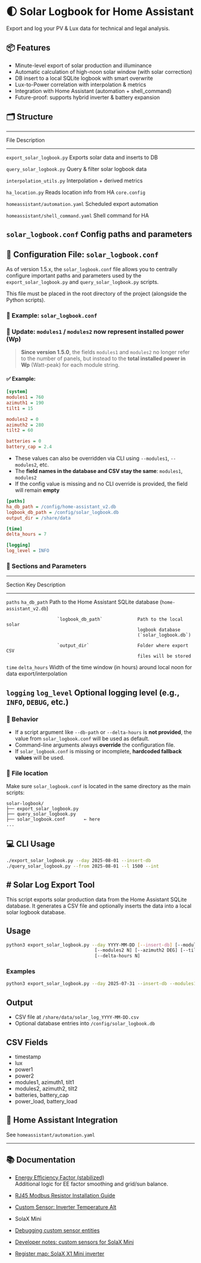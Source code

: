 # 🌓 Solar Logbook for Home Assistant

Export and log your PV & Lux data for technical and legal analysis.

## 📦 Features

-   Minute-level export of solar production and illuminance
-   Automatic calculation of high-noon solar window (with solar
    correction)
-   DB insert to a local SQLite logbook with smart overwrite
-   Lux-to-Power correlation with interpolation & metrics
-   Integration with Home Assistant (automation + shell_command)
-   Future-proof: supports hybrid inverter & battery expansion

## 🗂 Structure

  -------------------------------------------------------------------------------
  File                                 Description
  ------------------------------------ ------------------------------------------
  `export_solar_logbook.py`            Exports solar data and inserts to DB

  `query_solar_logbook.py`             Query & filter solar logbook data

  `interpolation_utils.py`             Interpolation + derived metrics

  `ha_location.py`                     Reads location info from HA `core.config`

  `homeassistant/automation.yaml`      Scheduled export automation

  `homeassistant/shell_command.yaml`   Shell command for HA

  `solar_logbook.conf`                 Config paths and parameters
  -------------------------------------------------------------------------------

## 🔧 Configuration File: `solar_logbook.conf`

As of version 1.5.x, the `solar_logbook.conf` file allows you to
centrally configure important paths and parameters used by the
`export_solar_logbook.py` and `query_solar_logbook.py` scripts.

This file must be placed in the root directory of the project (alongside
the Python scripts).

### 📄 Example: `solar_logbook.conf`

### 🔄 Update: `modules1` / `modules2` now represent installed power (Wp)

> **Since version 1.5.0**, the fields `modules1` and `modules2` no longer refer to the number of panels, but instead to the **total installed power in Wp** (Watt-peak) for each module string.

#### ✅ Example:

```ini
[system]
modules1 = 760
azimuth1 = 190
tilt1 = 15

modules2 = 0
azimuth2 = 280
tilt2 = 60

batteries = 0
battery_cap = 2.4
```

- These values can also be overridden via CLI using `--modules1`, `--modules2`, etc.
- The **field names in the database and CSV stay the same**: `modules1`, `modules2`
- If the config value is missing and no CLI override is provided, the field will remain **empty**



``` ini
[paths]
ha_db_path = /config/home-assistant_v2.db
logbook_db_path = /config/solar_logbook.db
output_dir = /share/data

[time]
delta_hours = 7

[logging]
log_level = INFO
```

### 📌 Sections and Parameters

  -----------------------------------------------------------------------------
  Section              Key                           Description
  -------------------- ----------------------------- --------------------------
  `paths`              `ha_db_path`                  Path to the Home Assistant
                                                     SQLite database
                                                     (`home-assistant_v2.db`)

                       `logbook_db_path`             Path to the local solar
                                                     logbook database
                                                     (`solar_logbook.db`)

                       `output_dir`                  Folder where export CSV
                                                     files will be stored

  `time`               `delta_hours`                 Width of the time window
                                                     (in hours) around local
                                                     noon for data
                                                     export/interpolation

  `logging`            `log_level`                   Optional logging level
                                                     (e.g., `INFO`, `DEBUG`,
                                                     etc.)
  -----------------------------------------------------------------------------

### 🤔 Behavior

-   If a script argument like `--db-path` or `--delta-hours` is **not
    provided**, the value from `solar_logbook.conf` will be used as
    default.
-   Command-line arguments always **override** the configuration file.
-   If `solar_logbook.conf` is missing or incomplete, **hardcoded
    fallback values** will be used.

### 📂 File location

Make sure `solar_logbook.conf` is located in the same directory as the
main scripts:

    solar-logbook/
    ├── export_solar_logbook.py
    ├── query_solar_logbook.py
    ├── solar_logbook.conf       ← here
    ...

## 💻 CLI Usage

``` bash
./export_solar_logbook.py --day 2025-08-01 --insert-db
./query_solar_logbook.py --from 2025-08-01 --l 1500 --int
```

## \# Solar Log Export Tool

This script exports solar production data from the Home Assistant SQLite
database. It generates a CSV file and optionally inserts the data into a
local solar logbook database.

## Usage

``` bash
python3 export_solar_logbook.py --day YYYY-MM-DD [--insert-db] [--modules1 N] [--azimuth1 DEG] [--tilt1 DEG]
                                 [--modules2 N] [--azimuth2 DEG] [--tilt2 DEG] [--batteries N] [--battery_cap kWh]
                                 [--delta-hours N]
```

### Examples

``` bash
python3 export_solar_logbook.py --day 2025-07-31 --insert-db --modules1 2 --azimuth1 190 --tilt1 15
```

## Output

-   CSV file at `/share/data/solar_log_YYYY-MM-DD.csv`
-   Optional database entries into `/config/solar_logbook.db`

## CSV Fields

-   timestamp
-   lux
-   power1
-   power2
-   modules1, azimuth1, tilt1
-   modules2, azimuth2, tilt2
-   batteries, battery_cap
-   power_load, battery_load

## 🏡 Home Assistant Integration

See `homeassistant/automation.yaml`

------------------------------------------------------------------------

## 📚 Documentation
-   [Energy Efficiency Factor (stabilized)](energy_efactor_readme.md)  
    Additional logic for EE factor smoothing and grid/sun balance.


-   [RJ45 Modbus Resistor Installation
    Guide](docs/rj45_resistor_installation_en.md)
-   [Custom Sensor: Inverter Temperature
    Alt](docs/inverter_temperature_alt.md)

-    SolaX Mini

-   [Debugging custom sensor entities](docs/debugging_entities.md)
-   [Developer notes: custom sensors for SolaX
    Mini](docs/dev_notes_custom_sensors.md)
-   [Register map: SolaX X1 Mini inverter](docs/register_map_x1mini.md)

